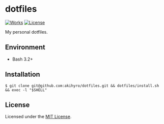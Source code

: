 # dotfiles

[![Works][Works Badge]][Works]
[![License][License Badge]][License]

[Works Badge]: https://cdn.rawgit.com/nikku/works-on-my-machine/v0.2.0/badge.svg
[Works]: https://github.com/nikku/works-on-my-machine
[License Badge]: https://img.shields.io/badge/license-MIT-brightgreen.svg
[License]: LICENSE.txt

My personal dotfiles.  

## Environment

* Bash 3.2+

## Installation

```console
$ git clone git@github.com:akihyro/dotfiles.git && dotfiles/install.sh && exec -l "$SHELL"
```

## License

Licensed under the [MIT License].  

[MIT License]: LICENSE.txt
